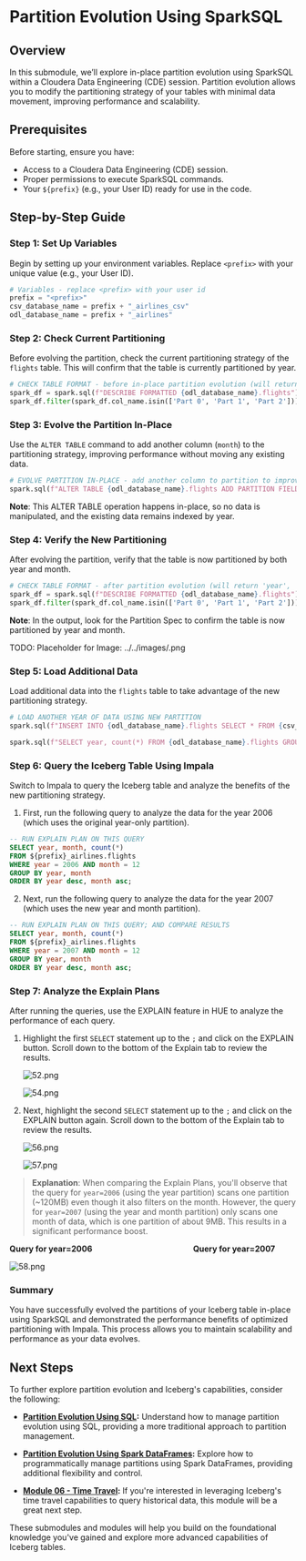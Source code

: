 # Partition Evolution Using SparkSQL

## Overview

In this submodule, we’ll explore in-place partition evolution using SparkSQL within a Cloudera Data Engineering (CDE) session. Partition evolution allows you to modify the partitioning strategy of your tables with minimal data movement, improving performance and scalability.

## Prerequisites

Before starting, ensure you have:

- Access to a Cloudera Data Engineering (CDE) session.
- Proper permissions to execute SparkSQL commands.
- Your `${prefix}` (e.g., your User ID) ready for use in the code.

## Step-by-Step Guide

### Step 1: Set Up Variables

Begin by setting up your environment variables. Replace `<prefix>` with your unique value (e.g., your User ID).

``` python
# Variables - replace <prefix> with your user id
prefix = "<prefix>"
csv_database_name = prefix + "_airlines_csv"
odl_database_name = prefix + "_airlines"
```

### Step 2: Check Current Partitioning

Before evolving the partition, check the current partitioning strategy of the `flights` table. This will confirm that the table is currently partitioned by year.

``` python
# CHECK TABLE FORMAT - before in-place partition evolution (will return 'year')
spark_df = spark.sql(f"DESCRIBE FORMATTED {odl_database_name}.flights")
spark_df.filter(spark_df.col_name.isin(['Part 0', 'Part 1', 'Part 2'])).show()
```

### Step 3: Evolve the Partition In-Place

Use the `ALTER TABLE` command to add another column (`month`) to the partitioning strategy, improving performance without moving any existing data.

``` python
# EVOLVE PARTITION IN-PLACE - add another column to partition to improve performance
spark.sql(f"ALTER TABLE {odl_database_name}.flights ADD PARTITION FIELD month").show()
```

**Note**: This ALTER TABLE operation happens in-place, so no data is manipulated, and the existing data remains indexed by year.

### Step 4: Verify the New Partitioning

After evolving the partition, verify that the table is now partitioned by both year and month.

``` python
# CHECK TABLE FORMAT - after partition evolution (will return 'year', 'month')
spark_df = spark.sql(f"DESCRIBE FORMATTED {odl_database_name}.flights")
spark_df.filter(spark_df.col_name.isin(['Part 0', 'Part 1', 'Part 2'])).show()
```

**Note**: In the output, look for the Partition Spec to confirm the table is now partitioned by year and month.

TODO: Placeholder for Image: ../../images/.png

### Step 5: Load Additional Data

Load additional data into the `flights` table to take advantage of the new partitioning strategy.

``` python
# LOAD ANOTHER YEAR OF DATA USING NEW PARTITION
spark.sql(f"INSERT INTO {odl_database_name}.flights SELECT * FROM {csv_database_name}.flights_csv WHERE year = 2007").show()

spark.sql(f"SELECT year, count(*) FROM {odl_database_name}.flights GROUP BY year ORDER BY year desc").show()
```

### Step 6: Query the Iceberg Table Using Impala

Switch to Impala to query the Iceberg table and analyze the benefits of the new partitioning strategy.

1. First, run the following query to analyze the data for the year 2006 (which uses the original year-only partition).

``` sql
-- RUN EXPLAIN PLAN ON THIS QUERY
SELECT year, month, count(*)
FROM ${prefix}_airlines.flights
WHERE year = 2006 AND month = 12
GROUP BY year, month
ORDER BY year desc, month asc;
```

2. Next, run the following query to analyze the data for the year 2007 (which uses the new year and month partition).

``` sql
-- RUN EXPLAIN PLAN ON THIS QUERY; AND COMPARE RESULTS
SELECT year, month, count(*)
FROM ${prefix}_airlines.flights
WHERE year = 2007 AND month = 12
GROUP BY year, month
ORDER BY year desc, month asc;
```

### Step 7: Analyze the Explain Plans

After running the queries, use the EXPLAIN feature in HUE to analyze the performance of each query.

1. Highlight the first `SELECT` statement up to the `;` and click on the EXPLAIN button. Scroll down to the bottom of the Explain tab to review the results.

    ![52.png](../../images/52.png)

    ![54.png](../../images/54.png)

2. Next, highlight the second `SELECT` statement up to the `;` and click on the EXPLAIN button again. Scroll down to the bottom of the Explain tab to review the results.

    ![56.png](../../images/56.png)

    ![57.png](../../images/57.png)

> **Explanation**: When comparing the Explain Plans, you'll observe that the query for `year=2006` (using the year partition) scans one partition (~120MB) even though it also filters on the month. However, the query for `year=2007` (using the year and month partition) only scans one month of data, which is one partition of about 9MB. This results in a significant performance boost.

**Query for year=2006**                                             **Query for year=2007**

![58.png](../../images/58.png)

### Summary

You have successfully evolved the partitions of your Iceberg table in-place using SparkSQL and demonstrated the performance benefits of optimized partitioning with Impala. This process allows you to maintain scalability and performance as your data evolves.

## Next Steps

To further explore partition evolution and Iceberg's capabilities, consider the following:

- **[Partition Evolution Using SQL](partition_evolution_SQL.md):** Understand how to manage partition evolution using SQL, providing a more traditional approach to partition management.

- **[Partition Evolution Using Spark DataFrames](partition_evolution_SparkDF.md):** Explore how to programmatically manage partitions using Spark DataFrames, providing additional flexibility and control.

- **[Module 06 - Time Travel](Module%2006%20-%20Time%20Travel/README.md):** If you're interested in leveraging Iceberg's time travel capabilities to query historical data, this module will be a great next step.

These submodules and modules will help you build on the foundational knowledge you've gained and explore more advanced capabilities of Iceberg tables.
